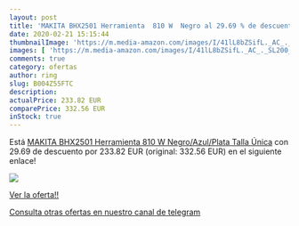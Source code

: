 ```yaml
---
layout: post
title: 'MAKITA BHX2501 Herramienta  810 W  Negro al 29.69 % de descuento'
date: 2020-02-21 15:15:44
thumbnailImage: 'https://m.media-amazon.com/images/I/41lL8bZSifL._AC_._SL200_.jpg'
images: [ 'https://m.media-amazon.com/images/I/41lL8bZSifL._AC_._SL200_.jpg' ]
comments: true
category: ofertas
author: ring
slug: B004Z55FTC
description:
actualPrice: 233.82 EUR
comparePrice: 332.56 EUR
inStock: true
---
```


Está [MAKITA BHX2501 Herramienta  810 W  Negro/Azul/Plata  Talla Única](https://www.amazon.com/dp/B004Z55FTC/?tag=redken08-20) con 29.69 de descuento por 233.82 EUR (original: 332.56 EUR) en el siguiente enlace!

[![](https://m.media-amazon.com/images/I/41lL8bZSifL._AC_._SL200_.jpg)](https://www.amazon.com/dp/B004Z55FTC/?tag=redken08-20)

[Ver la oferta!!](https://www.amazon.com/dp/B004Z55FTC/?tag=redken08-20)

[Consulta otras ofertas en nuestro canal de telegram](https://t.me/s/ofertas25)
